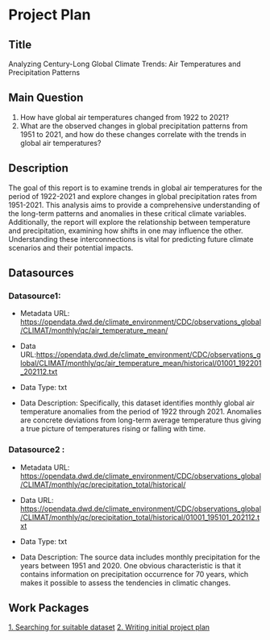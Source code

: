 # Project Plan

## Title
<!-- Give your project a short title. -->
Analyzing Century-Long Global Climate Trends: Air Temperatures and Precipitation Patterns

## Main Question

<!-- Think about one main question you want to answer based on the data. -->
1.	How have global air temperatures changed from 1922 to 2021?
2.	What are the observed changes in global precipitation patterns from 1951 to 2021, and how do these changes correlate with the trends in global air temperatures?



## Description

<!-- Describe your data science project in max. 200 words. Consider writing about why and how you attempt it. -->
The goal of this report is to examine trends in global air temperatures for the period of 1922-2021 and explore changes in global precipitation rates from 1951-2021. This analysis aims to provide a comprehensive understanding of the long-term patterns and anomalies in these critical climate variables.  Additionally, the report will explore the relationship between temperature and precipitation, examining how shifts in one may influence the other. Understanding these interconnections is vital for predicting future climate scenarios and their potential impacts. 

## Datasources

<!-- Describe each datasources you plan to use in a section. Use the prefic "DatasourceX" where X is the id of the datasource. -->

### Datasource1: 
* Metadata URL: https://opendata.dwd.de/climate_environment/CDC/observations_global/CLIMAT/monthly/qc/air_temperature_mean/
* Data URL:https://opendata.dwd.de/climate_environment/CDC/observations_global/CLIMAT/monthly/qc/air_temperature_mean/historical/01001_192201_202112.txt
* Data Type: txt

* Data Description:
  Specifically, this dataset identifies monthly global air temperature anomalies from the period of 1922 through 2021. Anomalies are concrete deviations from 
  long-term average temperature thus giving a true picture of temperatures rising or falling with time.

### Datasource2 : 
* Metadata URL: https://opendata.dwd.de/climate_environment/CDC/observations_global/CLIMAT/monthly/qc/precipitation_total/historical/
* Data URL: https://opendata.dwd.de/climate_environment/CDC/observations_global/CLIMAT/monthly/qc/precipitation_total/historical/01001_195101_202112.txt
* Data Type: txt

* Data Description:
  The source data includes monthly precipitation for the years between 1951 and 2020. One obvious characteristic is that it contains information on 
  precipitation occurrence for 70 years, which makes it possible to assess the tendencies in climatic changes. 



## Work Packages

<!-- List of work packages ordered sequentially, each pointing to an issue with more details. -->
 
[1. Searching for suitable dataset](https://github.com/MaishaFahmida/MADE-Project-1/issues/1)
[2.	Writing initial project plan](https://github.com/MaishaFahmida/MADE-Project-1/issues/2)


